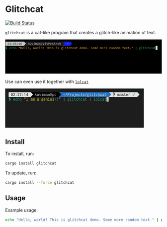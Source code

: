 # Glitchcat

[![Build Status](https://travis-ci.org/kuviman/glitchcat.svg?branch=master)](https://travis-ci.org/kuviman/glitchcat)

`glitchcat` is a cat-like program that creates a glitch-like animation of text.

![gif](demo.gif)

Use can even use it together with [`lolcat`](https://github.com/busyloop/lolcat)

![gif](demo-lolcat.gif)

## Install

To install, run:

```sh
cargo install glitchcat
```

To update, run:

```sh
cargo install --force glitchcat
```

## Usage

Example usage:

```sh
echo "Hello, world! This is glitchcat demo. Some more random text." | glitchcat
```